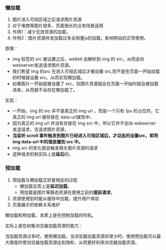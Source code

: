 ### 懒加载
1. 图片进入可视区域之后请求图片资源
2. 对于电商等图片很多、页面很长的业务场景适用
3. 作用1：减少无效资源的加载，
4. 作用2：图片资源并发加载过多会阻塞js的加载，影响网站的正常使用。

原理：
 * img 标签的 src 被设置之后，webkit 会解析到 img 的 src，从而会向webserver发送请求图片资源。
 * 我们希望 img 的src 在进入可视区域后才被设置 src,而不是在页面一开始加载的时候就设置 src。从而实现懒加载。
 * 如果图片一开始就被设置了 src，则图片资源就会在页面一开始时就会被加载进来，从而就不会存在懒加载了。 
 
实现：
 * 一开始，img 的 src 并不是真正的 img url ，而是一个只有 1px 的占位符，它真正的 img url 被存放在 data-url属性中，
 * 因为真正的 img url 并没有存放在 img src 中，所以它并不会向 webserver 发送请求，去请求图片资源，
 * **当监听 scroll 事件触发到图片已经进入可视区域后，才动态的设置src，即将 img data-url 中的值放置到 src 中。**
 * img src 的变化就会触发相关图片资源的请求
 * 这种请求机制实际上是**延后**的。


### 预加载
1. 预加载与懒加载正好是相反的过程
    * 懒加载实质上是**延迟加载**。
    * 预加载是图片等静态资源在使用之前的**提前请求**。
2. 资源使用到时能从缓存中加载，提升用户体验
3. 页面展示的依赖关系维护


懒加载和预加载，本质上是在控制加载的时机。

实际上是在权衡浏览器加载资源的能力： 

当加载资源过多时，使用懒加载。当浏览器加载资源非常少时，使用预加载可以最大限度的使浏览器加载资源达到饱和，从而更好利用浏览器加载资源。
